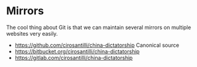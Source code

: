 # Mirrors

The cool thing about Git is that we can maintain several mirrors on multiple websites very easily.

- <https://github.com/cirosantilli/china-dictatorship> Canonical source
- <https://bitbucket.org/cirosantilli/china-dictatorship>
- <https://gitlab.com/cirosantilli/china-dictatorship>
